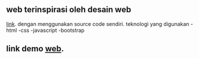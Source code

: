 ## web terinspirasi oleh desain web
[link](https://zyro.com/id/preview/stornoway?returnPath=%2Fid%2Ftemplate).
dengan menggunakan source code sendiri.
teknologi yang digunakan
-html
-css
-javascript
-bootstrap
## link demo [web](http://stornoway.great-site.net/).
